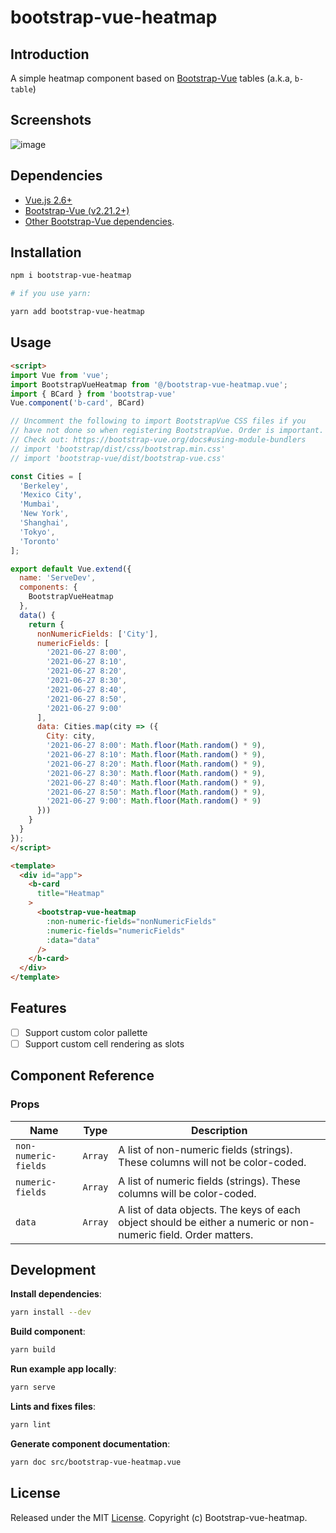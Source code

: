 # bootstrap-vue-heatmap

## Introduction
A simple heatmap component based on [Bootstrap-Vue](https://bootstrap-vue.org/) tables (a.k.a, `b-table`)

## Screenshots
![image](https://user-images.githubusercontent.com/2715151/123905669-c3bcd980-d940-11eb-9a1b-b9ac45d22282.png)
## Dependencies


* [Vue.js 2.6+](https://vuejs.org/2016/04/27/announcing-2.0/)
* [Bootstrap-Vue (v2.21.2+)](https://bootstrap-vue.org/)
* [Other Bootstrap-Vue dependencies](https://bootstrap-vue.org/docs).

## Installation

```bash
npm i bootstrap-vue-heatmap

# if you use yarn:

yarn add bootstrap-vue-heatmap
```

## Usage

```html
<script>
import Vue from 'vue';
import BootstrapVueHeatmap from '@/bootstrap-vue-heatmap.vue';
import { BCard } from 'bootstrap-vue'
Vue.component('b-card', BCard)

// Uncomment the following to import BootstrapVue CSS files if you
// have not done so when registering BootstrapVue. Order is important.
// Check out: https://bootstrap-vue.org/docs#using-module-bundlers
// import 'bootstrap/dist/css/bootstrap.min.css'
// import 'bootstrap-vue/dist/bootstrap-vue.css'

const Cities = [
  'Berkeley',
  'Mexico City',
  'Mumbai',
  'New York',
  'Shanghai',
  'Tokyo',
  'Toronto'
];

export default Vue.extend({
  name: 'ServeDev',
  components: {
    BootstrapVueHeatmap
  },
  data() {
    return {
      nonNumericFields: ['City'],
      numericFields: [
        '2021-06-27 8:00',
        '2021-06-27 8:10',
        '2021-06-27 8:20',
        '2021-06-27 8:30',
        '2021-06-27 8:40',
        '2021-06-27 8:50',
        '2021-06-27 9:00'
      ],
      data: Cities.map(city => ({
        City: city,
        '2021-06-27 8:00': Math.floor(Math.random() * 9),
        '2021-06-27 8:10': Math.floor(Math.random() * 9),
        '2021-06-27 8:20': Math.floor(Math.random() * 9),
        '2021-06-27 8:30': Math.floor(Math.random() * 9),
        '2021-06-27 8:40': Math.floor(Math.random() * 9),
        '2021-06-27 8:50': Math.floor(Math.random() * 9),
        '2021-06-27 9:00': Math.floor(Math.random() * 9)
      }))
    }
  }
});
</script>

<template>
  <div id="app">
    <b-card
      title="Heatmap"
    >
      <bootstrap-vue-heatmap
        :non-numeric-fields="nonNumericFields"
        :numeric-fields="numericFields"
        :data="data"
      />
    </b-card>
  </div>
</template>

```


## Features
- [ ] Support custom color pallette
- [ ] Support custom cell rendering as slots

## Component Reference
### Props

| Name                 | Type    | Description                                                                                                     |
| -------------------- | ------- | --------------------------------------------------------------------------------------------------------------- |
| `non-numeric-fields` | `Array` | A list of non-numeric fields (strings). These columns will not be color-coded.                                  |
| `numeric-fields`     | `Array` | A list of numeric fields (strings). These columns will be color-coded.                                          |
| `data`               | `Array` | A list of data objects. The keys of each object should be either a numeric or non-numeric field. Order matters. |

## Development

**Install dependencies**:
```bash
yarn install --dev
```

**Build component**:
```bash
yarn build
```

**Run example app locally**:
```bash
yarn serve
```

**Lints and fixes files**:
```bash
yarn lint
```

**Generate component documentation**:
```bash
yarn doc src/bootstrap-vue-heatmap.vue
```

## License

Released under the MIT [License](./LICENSE). Copyright (c) Bootstrap-vue-heatmap.